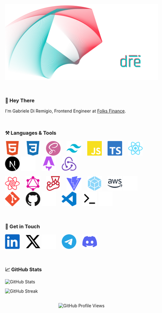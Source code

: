 ![Hero Image](./assets/hero-image.png)

<br/>

### :wave: Hey There

I'm Gabriele Di Remigio, Frontend Engineer at [Folks Finance](https://folks.finance/).

<br/>

### :hammer_and_pick: Languages & Tools

[![html5](./assets/languages&tools-icons/html5.svg)](https://github.com/gabrielediremigio/gabrielediremigio)
&nbsp;&nbsp;&nbsp;
[![css3](./assets/languages&tools-icons/css3.svg)](https://github.com/gabrielediremigio/gabrielediremigio)
&nbsp;&nbsp;&nbsp;
[![sass](./assets/languages&tools-icons/sass.svg)](https://github.com/gabrielediremigio/gabrielediremigio)
&nbsp;&nbsp;&nbsp;
[![tailwindcss](./assets/languages&tools-icons/tailwindcss.svg)](https://github.com/gabrielediremigio/gabrielediremigio)
&nbsp;&nbsp;&nbsp;
[![javascript](./assets/languages&tools-icons/javascript.svg)](https://github.com/gabrielediremigio/gabrielediremigio)
&nbsp;&nbsp;&nbsp;
[![typescript](./assets/languages&tools-icons/typescript.svg)](https://github.com/gabrielediremigio/gabrielediremigio)
&nbsp;&nbsp;&nbsp;
[![react](./assets/languages&tools-icons/react.svg)](https://github.com/gabrielediremigio/gabrielediremigio)
&nbsp;&nbsp;&nbsp;
[![nextdotjs](./assets/languages&tools-icons/nextdotjs-light.svg)](https://github.com/gabrielediremigio/gabrielediremigio#gh-light-mode-only)
[![nextdotjs](./assets/languages&tools-icons/nextdotjs-dark.svg)](https://github.com/gabrielediremigio/gabrielediremigio#gh-dark-mode-only)
&nbsp;&nbsp;&nbsp;
[![astro](./assets/languages&tools-icons/astro.svg)](https://github.com/gabrielediremigio/gabrielediremigio)
&nbsp;&nbsp;&nbsp;
[![redux](./assets/languages&tools-icons/redux.svg)](https://github.com/gabrielediremigio/gabrielediremigio)

[![reactquery](./assets/languages&tools-icons/reactquery.svg)](https://github.com/gabrielediremigio/gabrielediremigio)
&nbsp;&nbsp;&nbsp;
[![graphql](./assets/languages&tools-icons/graphql.svg)](https://github.com/gabrielediremigio/gabrielediremigio)
&nbsp;&nbsp;&nbsp;
[![jest](./assets/languages&tools-icons/jest.svg)](https://github.com/gabrielediremigio/gabrielediremigio)
&nbsp;&nbsp;&nbsp;
[![vite](./assets/languages&tools-icons/vite.svg)](https://github.com/gabrielediremigio/gabrielediremigio)
&nbsp;&nbsp;&nbsp;
[![webpack](./assets/languages&tools-icons/webpack.svg)](https://github.com/gabrielediremigio/gabrielediremigio)
&nbsp;&nbsp;&nbsp;
[![aws](./assets/languages&tools-icons/aws-light.svg)](https://github.com/gabrielediremigio/gabrielediremigio#gh-light-mode-only)
[![aws](./assets/languages&tools-icons/aws-dark.svg)](https://github.com/gabrielediremigio/gabrielediremigio#gh-dark-mode-only)
&nbsp;&nbsp;&nbsp;
[![git](./assets/languages&tools-icons/git.svg)](https://github.com/gabrielediremigio/gabrielediremigio)
&nbsp;&nbsp;&nbsp;
[![github](./assets/languages&tools-icons/github-light.svg)](https://github.com/gabrielediremigio/gabrielediremigio#gh-light-mode-only)
[![github](./assets/languages&tools-icons/github-dark.svg)](https://github.com/gabrielediremigio/gabrielediremigio#gh-dark-mode-only)
&nbsp;&nbsp;&nbsp;
[![visualstudiocode](./assets/languages&tools-icons/visualstudiocode.svg)](https://github.com/gabrielediremigio/gabrielediremigio)
&nbsp;&nbsp;&nbsp;
[![terminal](./assets/languages&tools-icons/terminal-light.svg)](https://github.com/gabrielediremigio/gabrielediremigio#gh-light-mode-only)
[![terminal](./assets/languages&tools-icons/terminal-dark.svg)](https://github.com/gabrielediremigio/gabrielediremigio#gh-dark-mode-only)

<br/>

### :link: Get in Touch

[![linkedin](./assets/social-icons/linkedin.svg)](https://www.linkedin.com/in/gabriele-di-remigio-8548181b0)
&nbsp;&nbsp;&nbsp;
[![x](./assets/social-icons/x-light.svg)](https://x.com/itisdire#gh-light-mode-only)
[![x](./assets/social-icons/x-dark.svg)](https://x.com/itisdire#gh-dark-mode-only)
&nbsp;&nbsp;&nbsp;
[![telegram](./assets/social-icons/telegram.svg)](https://t.me/itisdire)
&nbsp;&nbsp;&nbsp;
[![discord](./assets/social-icons/discord.svg)](https://discordapp.com/users/403692882307055618)
&nbsp;&nbsp;&nbsp;

<br/>

### :chart_with_upwards_trend: GitHub Stats

![GitHub Stats](https://github-readme-stats.vercel.app/api?username=gabrielediremigio&title_color=AE6371&text_color=5D9498&icon_color=AE6371&border_color=5D9498&theme=transparent&border_radius=6&card_width=500&rank_icon=github&show_icons=true)

![GitHub Streak](https://streak-stats.demolab.com/?user=gabrielediremigio&theme=transparent&border_radius=6&border=5D9498&stroke=5D9498&ring=AE6371&fire=5D9498&currStreakNum=5D9498&sideNums=AE6371&currStreakLabel=5D9498&sideLabels=5D9498&dates=AE6371&card_width=500)

<br/>

<div align="center">
    <img alt="GitHub Profile Views" src="https://komarev.com/ghpvc/?username=gabrielediremigio&color=5D9498&label=Profile+Views" />
</div>

